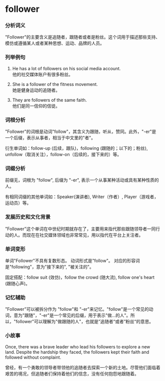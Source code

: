 # follower

### 分析词义

  

"Follower"的主要含义是追随者，跟随者或者是粉丝。这个词用于描述那些支持、模仿或遵循某人或者某种思想、运动、品牌的人员。

  

### 列举例句

  

1.  He has a lot of followers on his social media account.  
    他的社交媒体账户有很多粉丝。
    
      
    
2.  She is a follower of the fitness movement.  
    她是健身运动的追随者。
    
      
    
3.  They are followers of the same faith.  
    他们是同一信仰的信徒。
    
      
    

  

### 词根分析

  

"Follower"的词根是动词"follow"，其含义为跟随，听从，赞同。此外，"-er"是一个后缀，表示从事者，相当于中文里的"者"。

  

衍生单词如：follow-up (后续，跟队)，following (跟随的；以下的；粉丝), unfollow（取消关注），follow-on（后续的，接下来的）等。

  

### 词缀分析

  

前缀无，词根为 "follow", 后缀为 "-er", 表示一个从事某种活动或具有某种性质的人。

  

有相同词缀的其他单词如：Speaker(演讲者), Writer（作者）, Player（游戏者，运动员）等。

  

### 发展历史和文化背景

  

"Follower"这个单词在中世纪时期就存在了，主要用来指代那些跟随领导者一同行动的人。而现在在社交媒体领域也非常常见，用以指代在平台上关注者。

  

### 单词变形

  

单词"Follower"不具有复数形态。 动词形式是"follow"。 对应的形容词是"following"，意为"接下来的", "被关注的"。

  

固定搭配：follow suit (效仿)，follow the crowd (随大流), follow one's heart (跟随心声)。

  

### 记忆辅助

  

"Follower"可以被拆分作为 "follow"和 "-er"来记忆。"follow"是一个常见的动词，意为"跟随"，"-er"是一个常见的后缀，用于表示"做...的人"。所以，"follower"可以理解为"做跟随的人"，也就是”追随者“或者”粉丝“的意思。

  

### 小故事

  

Once, there was a brave leader who lead his followers to explore a new land. Despite the hardship they faced, the followers kept their faith and followed without complaint.

  

曾经，有一个勇敢的领导者带领他的追随者去探索一个新的土地。尽管他们面临着艰苦的境况，但追随者们保持着他们的信念，没有任何抱怨地跟随着。
